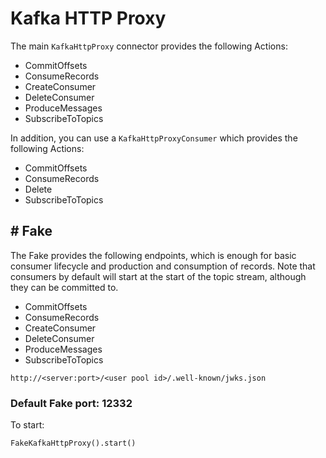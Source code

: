 # Kafka HTTP Proxy

The main `KafkaHttpProxy` connector provides the following Actions:

- CommitOffsets
- ConsumeRecords
- CreateConsumer
- DeleteConsumer
- ProduceMessages
- SubscribeToTopics

In addition, you can use a `KafkaHttpProxyConsumer` which provides the following Actions:

- CommitOffsets
- ConsumeRecords
- Delete
- SubscribeToTopics

## # Fake

The Fake provides the following endpoints, which is enough for basic consumer lifecycle and production and consumption
of records. Note that consumers by default will start at the start of the topic stream, although they can be committed
to.

- CommitOffsets
- ConsumeRecords
- CreateConsumer
- DeleteConsumer
- ProduceMessages
- SubscribeToTopics

`http://<server:port>/<user pool id>/.well-known/jwks.json`

### Default Fake port: 12332

To start:

```
FakeKafkaHttpProxy().start()
```
